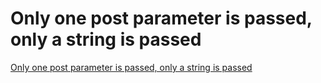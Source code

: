# Only one post parameter is passed, only a string is passed
[Only one post parameter is passed, only a string is passed](https://aiwithcloud.com/2022/09/16/only_one_post_parameter_is_passed_only_a_string_is_passed/)